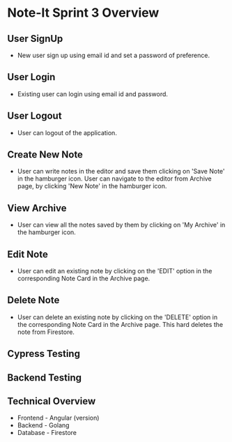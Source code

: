# Note-It Sprint 3 Overview


## User SignUp
- New user sign up using email id and set a password of preference. 
## User Login
- Existing user can login using email id and password.
## User Logout
- User can logout of the application.
## Create New Note
- User can write notes in the editor and save them clicking on 'Save Note' in the hamburger icon. User can navigate to the editor from Archive page, by clicking 'New Note' in the hamburger icon.
## View Archive
- User can view all the notes saved by them by clicking on 'My Archive' in the hamburger icon.
## Edit Note
- User can edit an existing note by clicking on the 'EDIT' option in the corresponding Note Card in the Archive page.
## Delete Note
- User can delete an existing note by clicking on the 'DELETE' option in the corresponding Note Card in the Archive page. This hard deletes the note from Firestore.

## Cypress Testing
## Backend Testing


## Technical Overview
- Frontend - Angular (version)
- Backend - Golang
- Database - Firestore

